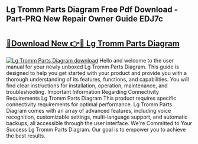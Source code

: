 ## Lg Tromm Parts Diagram Free Pdf Download - Part-PRQ New Repair Owner Guide EDJ7c

# <h2><a href="http://dfpqlby.blite.top/?on=Lg+Tromm+Parts+Diagram">🔗Download New 👉🔴 Lg Tromm Parts Diagram</a></h2>

[![Lg Tromm Parts Diagram download](https://i.imgur.com/lujVjoI.png)](http://dfpqlby.blite.top/?on=Lg+Tromm+Parts+Diagram)
Hello and welcome to the user manual for your newly unboxed Lg Tromm Parts Diagram. This guide is designed to help you get started with your product and provide you with a thorough understanding of its features, functions, and capabilities. You will find clear instructions for installation, operation, maintenance, and troubleshooting. Important Information Regarding Connectivity Requirements Lg Tromm Parts Diagram This product requires specific connectivity requirements for optimal performance. Lg Tromm Parts Diagram comes with an array of advanced features, including voice recognition, customizable settings, multi-language support, and automatic backups, all accessible through the user interface. We're Committed to Your Success Lg Tromm Parts Diagram. Our goal is to empower you to achieve the best results.
